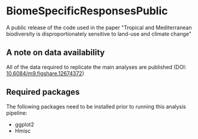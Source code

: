 # BiomeSpecificResponsesPublic
A public release of the code used in the paper "Tropical and Mediterranean biodiversity is disproportionately sensitive to land-use and climate change"

## A note on data availability
All of the data required to replicate the main analyses are published (DOI: [10.6084/m9.figshare.12674372](http://doi.org/10.6084/m9.figshare.12674372))



## Required packages
The following packages need to be installed prior to running this analysis pipeline:
- ggplot2
- Hmisc
